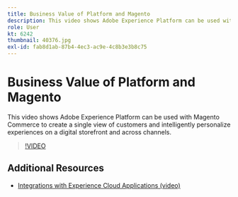 ```yaml
---
title: Business Value of Platform and Magento
description: This video shows Adobe Experience Platform can be used with Magento Commerce to create a single view of customers and intelligently personalize experiences on a digital storefront and across channels.
role: User
kt: 6242
thumbnail: 40376.jpg
exl-id: fab8d1ab-87b4-4ec3-ac9e-4c8b3e3b8c75
---
```

# Business Value of Platform and Magento

This video shows Adobe Experience Platform can be used with Magento Commerce to create a single view of customers and intelligently personalize experiences on a digital storefront and across channels.

>[!VIDEO](https://video.tv.adobe.com/v/40376?quality=12&learn=on)


## Additional Resources

* [Integrations with Experience Cloud Applications (video)](/help/platform/intro-to-platform/integrations-with-experience-cloud-applications.md)
